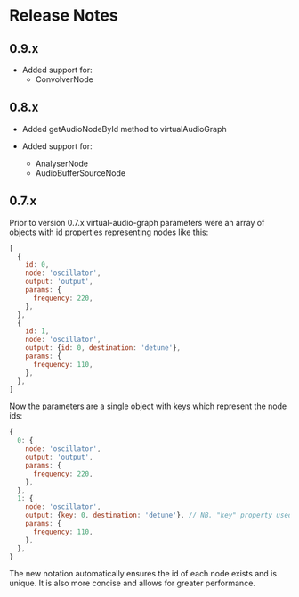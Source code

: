 # Release Notes

## 0.9.x

- Added support for:
  - ConvolverNode

## 0.8.x

- Added getAudioNodeById method to virtualAudioGraph

- Added support for:
  - AnalyserNode
  - AudioBufferSourceNode

## 0.7.x

Prior to version 0.7.x virtual-audio-graph parameters were an array of objects with id properties representing nodes like this:

```javascript
[
  {
    id: 0,
    node: 'oscillator',
    output: 'output',
    params: {
      frequency: 220,
    },
  },
  {
    id: 1,
    node: 'oscillator',
    output: {id: 0, destination: 'detune'},
    params: {
      frequency: 110,
    },
  },
]
```

Now the parameters are a single object with keys which represent the node ids:

```javascript
{
  0: {
    node: 'oscillator',
    output: 'output',
    params: {
      frequency: 220,
    },
  },
  1: {
    node: 'oscillator',
    output: {key: 0, destination: 'detune'}, // NB. "key" property used to be "id"
    params: {
      frequency: 110,
    },
  },
}
```

The new notation automatically ensures the id of each node exists and is unique. It is also more concise and allows for greater performance.
